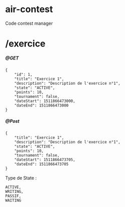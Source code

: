 # air-contest
Code contest manager

# /exercice

##### @GET
```
{
    "id": 1,
    "title": "Exercice 1",
    "description": "Description de l'exercice n°1",
    "state": "ACTIVE",
    "points": 10,
    "tournament": false,
    "dateStart": 1511866473000,
    "dateEnd": 1511866473000
}
```


##### @Post
```
{
    "title": "Exercice 1",
    "description": "Description de l'exercice n°1",
    "state": "ACTIVE",
    "points": 10,
    "tournament": false,
    "dateStart": 1511866473705,
    "dateEnd": 1511866473705
}
```

Type de State : 
```
ACTIVE,
WRITING,
PASSIF,
WAITING
```
